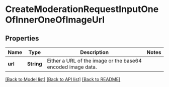 # CreateModerationRequestInputOneOfInnerOneOfImageUrl

## Properties

Name | Type | Description | Notes
------------ | ------------- | ------------- | -------------
**url** | **String** | Either a URL of the image or the base64 encoded image data. | 

[[Back to Model list]](../README.md#documentation-for-models) [[Back to API list]](../README.md#documentation-for-api-endpoints) [[Back to README]](../README.md)


